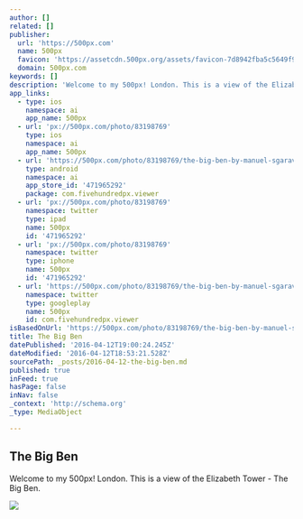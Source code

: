 ```yaml
---
author: []
related: []
publisher:
  url: 'https://500px.com'
  name: 500px
  favicon: 'https://assetcdn.500px.org/assets/favicon-7d8942fba5c5649f91a595d0fc749c83.ico'
  domain: 500px.com
keywords: []
description: 'Welcome to my 500px! London. This is a view of the Elizabeth Tower - The Big Ben.'
app_links:
  - type: ios
    namespace: ai
    app_name: 500px
  - url: 'px://500px.com/photo/83198769'
    type: ios
    namespace: ai
    app_name: 500px
  - url: 'https://500px.com/photo/83198769/the-big-ben-by-manuel-sgaravato'
    type: android
    namespace: ai
    app_store_id: '471965292'
    package: com.fivehundredpx.viewer
  - url: 'px://500px.com/photo/83198769'
    namespace: twitter
    type: ipad
    name: 500px
    id: '471965292'
  - url: 'px://500px.com/photo/83198769'
    namespace: twitter
    type: iphone
    name: 500px
    id: '471965292'
  - url: 'https://500px.com/photo/83198769/the-big-ben-by-manuel-sgaravato'
    namespace: twitter
    type: googleplay
    name: 500px
    id: com.fivehundredpx.viewer
isBasedOnUrl: 'https://500px.com/photo/83198769/the-big-ben-by-manuel-sgaravato?ctx_page=1&from=user&user_id=2777977'
title: The Big Ben
datePublished: '2016-04-12T19:00:24.245Z'
dateModified: '2016-04-12T18:53:21.528Z'
sourcePath: _posts/2016-04-12-the-big-ben.md
published: true
inFeed: true
hasPage: false
inNav: false
_context: 'http://schema.org'
_type: MediaObject

---
```

<article style=""><h1>The Big Ben</h1><p>Welcome to my 500px! London. This is a view of the Elizabeth Tower - The Big Ben.</p><img src="https://drscdn.500px.org/photo/83198769/q%3D80_m%3D2000/a5257bd2b2a827e92453a03a4951b14c" /></article>